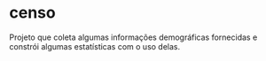# censo
Projeto que coleta algumas informações demográficas fornecidas e constrói algumas estatísticas com o uso delas.
